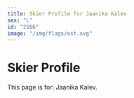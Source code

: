```yaml
---
title: Skier Profile for Jaanika Kalev
sex: "L"
id: "2166"
image: "/img/flags/est.svg" 
---
```


# Skier Profile

This page is for: Jaanika Kalev.
    